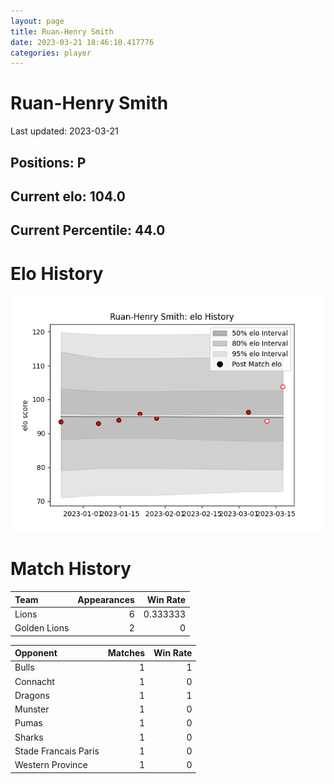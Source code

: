 ```yaml
---  
layout: page  
title: Ruan-Henry Smith  
date: 2023-03-21 18:46:10.417776  
categories: player  
---
```

# Ruan-Henry Smith


Last updated: 2023-03-21
## Positions: P

## Current elo: 104.0

## Current Percentile: 44.0

# Elo History


![elo history](history_Ruan-HenrySmith.png)
# Match History


| Team         |   Appearances |   Win Rate |
|:-------------|--------------:|-----------:|
| Lions        |             6 |   0.333333 |
| Golden Lions |             2 |   0        |

| Opponent             |   Matches |   Win Rate |
|:---------------------|----------:|-----------:|
| Bulls                |         1 |          1 |
| Connacht             |         1 |          0 |
| Dragons              |         1 |          1 |
| Munster              |         1 |          0 |
| Pumas                |         1 |          0 |
| Sharks               |         1 |          0 |
| Stade Francais Paris |         1 |          0 |
| Western Province     |         1 |          0 |